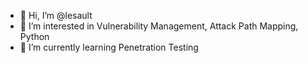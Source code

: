 - 👋 Hi, I’m @lesault
- 👀 I’m interested in Vulnerability Management, Attack Path Mapping, Python
- 🌱 I’m currently learning Penetration Testing

<!---
lesault/lesault is a ✨ special ✨ repository because its `README.md` (this file) appears on your GitHub profile.
You can click the Preview link to take a look at your changes.
--->
